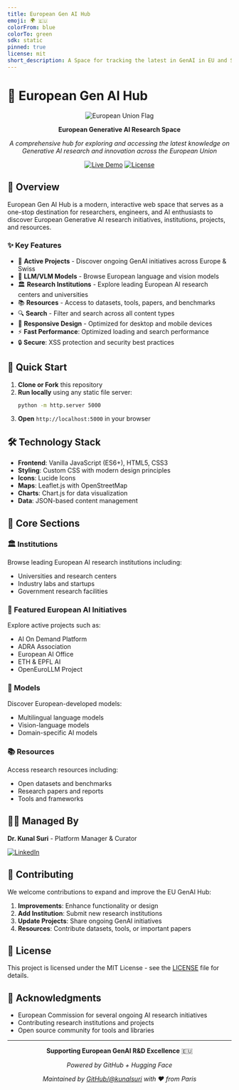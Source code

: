 ```yaml
---
title: European Gen AI Hub
emoji: 🌍 🇪🇺
colorFrom: blue
colorTo: green
sdk: static
pinned: true
license: mit
short_description: A Space for tracking the latest in GenAI in EU and Swiss
---
```

# 🧠 European Gen AI Hub

<div align="center">

![European Union Flag](https://upload.wikimedia.org/wikipedia/commons/thumb/b/b7/Flag_of_Europe.svg/100px-Flag_of_Europe.svg.png)

**European Generative AI Research Space**

*A comprehensive hub for exploring and accessing the latest knowledge on Generative AI research and innovation across the European Union*

[![Live Demo](https://img.shields.io/badge/Live-Demo-blue?style=for-the-badge)](https://replit.com/@your-username/europe-genai)
[![License](https://img.shields.io/badge/License-MIT-green?style=for-the-badge)](LICENSE)

</div>

## 🌟 Overview

European Gen AI Hub is a modern, interactive web space that serves as a one-stop destination for researchers, engineers, and AI enthusiasts to discover European Generative AI research initiatives, institutions, projects, and resources.


### ✨ Key Features

- 🚀 **Active Projects** - Discover ongoing GenAI initiatives across Europe & Swiss
- 🧠 **LLM/VLM Models** - Browse European language and vision models
- 🏛️ **Research Institutions** - Explore leading European AI research centers and universities
- 📚 **Resources** - Access to datasets, tools, papers, and benchmarks
- 🔍 **Search** - Filter and search across all content types
- 📱 **Responsive Design** - Optimized for desktop and mobile devices
- ⚡  **Fast Performance**: Optimized loading and search performance
- 🔒 **Secure**: XSS protection and security best practices


## 🚀 Quick Start

1. **Clone or Fork** this repository
2. **Run locally** using any static file server:
   ```bash
   python -m http.server 5000
   ```
3. **Open** `http://localhost:5000` in your browser


## 🛠️ Technology Stack

- **Frontend**: Vanilla JavaScript (ES6+), HTML5, CSS3
- **Styling**: Custom CSS with modern design principles
- **Icons**: Lucide Icons
- **Maps**: Leaflet.js with OpenStreetMap
- **Charts**: Chart.js for data visualization
- **Data**: JSON-based content management


## 🎯 Core Sections

### 🏛️ Institutions
Browse leading European AI research institutions including:
- Universities and research centers
- Industry labs and startups
- Government research facilities

### 🚀 Featured European AI Initiatives 
Explore active projects such as:
- AI On Demand Platform
- ADRA Association
- European AI Office
- ETH & EPFL AI
- OpenEuroLLM Project

### 🧠 Models
Discover European-developed models:
- Multilingual language models
- Vision-language models
- Domain-specific AI models

### 📚 Resources
Access research resources including:
- Open datasets and benchmarks
- Research papers and reports
- Tools and frameworks


## 👨‍💻 Managed By

**Dr. Kunal Suri** - Platform Manager & Curator

[![LinkedIn](https://img.shields.io/badge/LinkedIn-Connect-blue?style=flat&logo=linkedin)](https://www.linkedin.com/in/kunalsuri/)


## 🤝 Contributing

We welcome contributions to expand and improve the EU GenAI Hub:

1. **Improvements**: Enhance functionality or design
2. **Add Institution**: Submit new research institutions
3. **Update Projects**: Share ongoing GenAI initiatives
4. **Resources**: Contribute datasets, tools, or important papers


## 📄 License

This project is licensed under the MIT License - see the [LICENSE](LICENSE) file for details.


## 🙏 Acknowledgments

- European Commission for several ongoing AI research initiatives
- Contributing research institutions and projects
- Open source community for tools and libraries

---

<div align="center">

**Supporting European GenAI R&D Excellence** 🇪🇺

*Powered by GitHub + Hugging Face*

*Maintained by [GitHub/@kunalsuri](https://github.com/kunalsuri) with ❤️ from Paris* 

</div>
